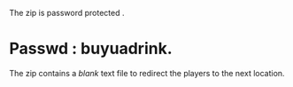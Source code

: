 The zip is password protected .
# Passwd : buyuadrink.
The zip contains a *blank* text file to redirect the players to the next location.
